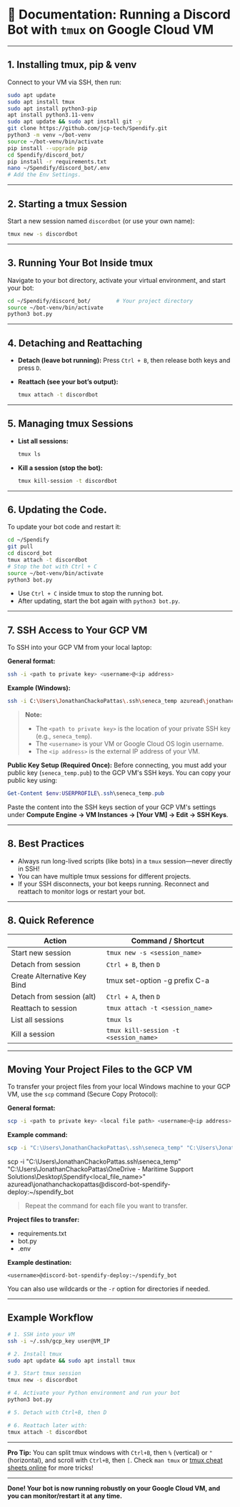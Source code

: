 # 📝 Documentation: Running a Discord Bot with `tmux` on Google Cloud VM

---
<!-- 
## Installing Python 3.10 on Ubuntu (GCP VM)

Before installing tmux and running your bot, it’s recommended to install Python 3.10 (for modern compatibility and support):

```bash
sudo apt update
sudo apt install -y software-properties-common
sudo add-apt-repository ppa:deadsnakes/ppa
sudo apt update
sudo apt install -y python3.10 python3.10-venv python3.10-distutils python3-pip
pip install --no-cache-dir -r requirements.txt
python3.10 --version
```

To create your virtual environment with Python 3.10:

```bash
python3.10 -m venv venv
source venv/bin/activate
``` 
---
-->

## 1. Installing tmux, pip & venv

Connect to your VM via SSH, then run:

```bash
sudo apt update
sudo apt install tmux
sudo apt install python3-pip
apt install python3.11-venv
sudo apt update && sudo apt install git -y
git clone https://github.com/jcp-tech/Spendify.git
python3 -m venv ~/bot-venv
source ~/bot-venv/bin/activate
pip install --upgrade pip
cd Spendify/discord_bot/
pip install -r requirements.txt
nano ~/Spendify/discord_bot/.env
# Add the Env Settings.
```

---

## 2. Starting a tmux Session

Start a new session named `discordbot` (or use your own name):

```bash
tmux new -s discordbot
```

---

## 3. Running Your Bot Inside tmux

Navigate to your bot directory, activate your virtual environment, and start your bot:

```bash
cd ~/Spendify/discord_bot/        # Your project directory
source ~/bot-venv/bin/activate
python3 bot.py
```

---

## 4. Detaching and Reattaching

* **Detach (leave bot running):**
  Press `Ctrl + B`, then release both keys and press `D`.

* **Reattach (see your bot’s output):**

  ```bash
  tmux attach -t discordbot
  ```

---

## 5. Managing tmux Sessions

* **List all sessions:**

  ```bash
  tmux ls
  ```

* **Kill a session (stop the bot):**

  ```bash
  tmux kill-session -t discordbot
  ```

---

## 6. Updating the Code.
To update your bot code and restart it:

```bash
cd ~/Spendify
git pull
cd discord_bot
tmux attach -t discordbot
# Stop the bot with Ctrl + C
source ~/bot-venv/bin/activate
python3 bot.py
```

* Use `Ctrl + C` inside tmux to stop the running bot.
* After updating, start the bot again with `python3 bot.py`.

---

## 7. SSH Access to Your GCP VM

To SSH into your GCP VM from your local laptop:

**General format:**

```bash
ssh -i <path to private key> <username>@<ip address>
```

**Example (Windows):**

```bash
ssh -i C:\Users\JonathanChackoPattas\.ssh\seneca_temp azuread\jonathanchackopattas@34.132.211.201
```

> **Note:**
>
> * The `<path to private key>` is the location of your private SSH key (e.g., `seneca_temp`).
> * The `<username>` is your VM or Google Cloud OS login username.
> * The `<ip address>` is the external IP address of your VM.

**Public Key Setup (Required Once):**
Before connecting, you must add your public key (`seneca_temp.pub`) to the GCP VM's SSH keys. You can copy your public key using:

```powershell
Get-Content $env:USERPROFILE\.ssh\seneca_temp.pub
```

Paste the content into the SSH keys section of your GCP VM's settings under **Compute Engine → VM Instances → \[Your VM] → Edit → SSH Keys**.

---

## 8. Best Practices

* Always run long-lived scripts (like bots) in a `tmux` session—never directly in SSH!
* You can have multiple tmux sessions for different projects.
* If your SSH disconnects, your bot keeps running. Reconnect and reattach to monitor logs or restart your bot.

---

## 8. Quick Reference

| Action              | Command / Shortcut                    |
| ------------------- | ------------------------------------- |
| Start new session   | `tmux new -s <session_name>`          |
| Detach from session | `Ctrl + B`, then `D`                  |
| Create Alternative Key Bind | tmux set-option -g prefix C-a                  |
| Detach from session (alt) | `Ctrl + A`, then `D`                  |
| Reattach to session | `tmux attach -t <session_name>`       |
| List all sessions   | `tmux ls`                             |
| Kill a session      | `tmux kill-session -t <session_name>` |

---

## Moving Your Project Files to the GCP VM

To transfer your project files from your local Windows machine to your GCP VM, use the `scp` command (Secure Copy Protocol):

**General format:**

```bash
scp -i <path to private key> <local file path> <username>@<ip address>:<remote directory>
```

**Example command:**

```bash
scp -i "C:\Users\JonathanChackoPattas\.ssh\seneca_temp" "C:\Users\JonathanChackoPattas\OneDrive - Maritime Support Solutions\Desktop\Spendify\discord_bot\<local_file_name>" azuread\jonathanchackopattas@34.132.211.201:~/spendify_bot
```
scp -i "C:\Users\JonathanChackoPattas\.ssh\seneca_temp" "C:\Users\JonathanChackoPattas\OneDrive - Maritime Support Solutions\Desktop\Spendify\<local_file_name>" azuread\jonathanchackopattas@discord-bot-spendify-deploy:~/spendify_bot

> Repeat the command for each file you want to transfer.

**Project files to transfer:**

* requirements.txt
* bot.py
* .env

**Example destination:**

```
<username>@discord-bot-spendify-deploy:~/spendify_bot
```

You can also use wildcards or the `-r` option for directories if needed.

---

## Example Workflow

```bash
# 1. SSH into your VM
ssh -i ~/.ssh/gcp_key user@VM_IP

# 2. Install tmux
sudo apt update && sudo apt install tmux

# 3. Start tmux session
tmux new -s discordbot

# 4. Activate your Python environment and run your bot
python3 bot.py

# 5. Detach with Ctrl+B, then D

# 6. Reattach later with:
tmux attach -t discordbot
```

---

**Pro Tip:**
You can split tmux windows with `Ctrl+B`, then `%` (vertical) or `"` (horizontal), and scroll with `Ctrl+B`, then `[`.
Check `man tmux` or [tmux cheat sheets online](https://tmuxcheatsheet.com/) for more tricks!

---

**Done! Your bot is now running robustly on your Google Cloud VM, and you can monitor/restart it at any time.**